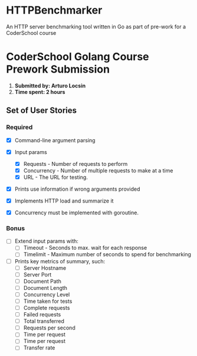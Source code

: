 # HTTPBenchmarker
An HTTP server benchmarking tool written in Go as part of pre-work for a CoderSchool course

# CoderSchool Golang Course Prework Submission

1. **Submitted by: Arturo Locsin**
2. **Time spent: 2 hours**

## Set of User Stories

### Required
* [x] Command-line argument parsing
* [x] Input params
   * [x] Requests - Number of requests to perform
   * [x] Concurrency - Number of multiple requests to make at a time
   * [x] URL - The URL for testing.
* [x] Prints use information if wrong arguments provided
* [x] Implements  HTTP load and summarize it
* [x] Concurrency must be implemented with goroutine.


### Bonus
* [ ] Extend input params with: 
   * [ ] Timeout - Seconds to max. wait for each response
   * [ ] Timelimit - Maximum number of seconds to spend for benchmarking
* [ ] Prints key metrics of summary, such:
   * [ ] Server Hostname
   * [ ] Server Port
   * [ ] Document Path
   * [ ] Document Length
   * [ ] Concurrency Level
   * [ ] Time taken for tests
   * [ ] Complete requests
   * [ ] Failed requests
   * [ ] Total transferred
   * [ ] Requests per second
   * [ ] Time per request
   * [ ] Time per request
   * [ ] Transfer rate